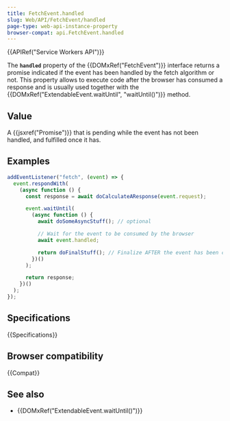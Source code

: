 ```yaml
---
title: FetchEvent.handled
slug: Web/API/FetchEvent/handled
page-type: web-api-instance-property
browser-compat: api.FetchEvent.handled
---
```


{{APIRef("Service Workers API")}}

The **`handled`** property of the {{DOMxRef("FetchEvent")}} interface returns a promise indicated if the event has been handled by the fetch algorithm or not. This property allows to execute code after the browser has consumed a response and is usually used together with the {{DOMxRef("ExtendableEvent.waitUntil", "waitUntil()")}} method.

## Value

A {{jsxref("Promise")}} that is pending while the event has not been handled, and fulfilled once it has.

## Examples

```js
addEventListener("fetch", (event) => {
  event.respondWith(
    (async function () {
      const response = await doCalculateAResponse(event.request);

      event.waitUntil(
        (async function () {
          await doSomeAsyncStuff(); // optional

          // Wait for the event to be consumed by the browser
          await event.handled;

          return doFinalStuff(); // Finalize AFTER the event has been consumed
        })()
      );

      return response;
    })()
  );
});
```

## Specifications

{{Specifications}}

## Browser compatibility

{{Compat}}

## See also

- {{DOMxRef("ExtendableEvent.waitUntil()")}}
